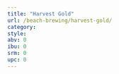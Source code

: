 ```yaml
---
title: "Harvest Gold"
url: /beach-brewing/harvest-gold/
category: 
style: 
abv: 0
ibu: 0
srm: 0
upc: 0
---
```


